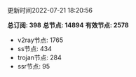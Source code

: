 更新时间2022-07-21 18:20:56

**总订阅: 398**
**总节点: 14894**
**有效节点: 2578**
- v2ray节点: 1765
- ss节点: 434
- trojan节点: 284
- ssr节点: 95
